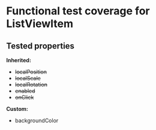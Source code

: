 # Functional test coverage for ListViewItem
## Tested properties

**Inherited:**
- ~~localPosition~~
- ~~localScale~~
- ~~localRotation~~
- ~~enabled~~
- ~~onClick~~

**Custom:**
- backgroundColor

